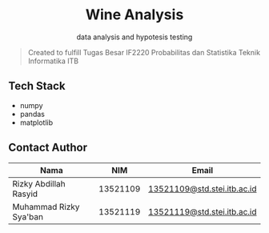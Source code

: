 <div align="center">
  <h1 align="center">Wine Analysis</h1>

  <p align="center">
    data analysis and hypotesis testing
    <br />
  </p>
</div>

> Created to fulfill Tugas Besar IF2220 Probabilitas dan Statistika Teknik Informatika ITB

## Tech Stack
- numpy
- pandas
- matplotlib

<!-- CONTACT -->
## Contact Author

| Nama                  | NIM      | Email |
| --------------------- | -------- | ----- |
| Rizky Abdillah Rasyid   | 13521109 | 13521109@std.stei.itb.ac.id |
| Muhammad Rizky Sya'ban      | 13521119 | 13521119@std.stei.itb.ac.id |
